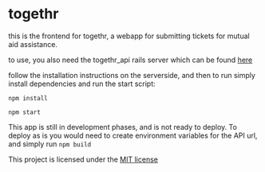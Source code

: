 # togethr

this is the frontend for togethr, a webapp for submitting tickets for mutual aid assistance.

to use, you also need the togethr_api rails server which can be found [here](https://github.com/aaron-schuyler/togethr-api)

follow the installation instructions on the serverside, and then to run simply install dependencies and run the start script:

`npm install`

`npm start`

This app is still in development phases, and is not ready to deploy. To deploy as is you would need to create environment variables for the API url, and simply run `npm build`

This project is licensed under the [MIT license](https://choosealicense.com/licenses/mit/)
